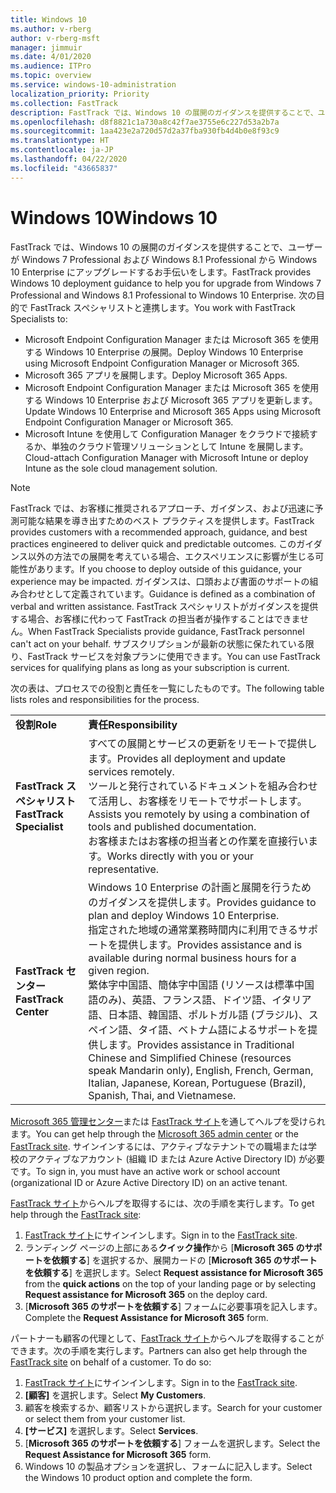 ```yaml
---
title: Windows 10
ms.author: v-rberg
author: v-rberg-msft
manager: jimmuir
ms.date: 4/01/2020
ms.audience: ITPro
ms.topic: overview
ms.service: windows-10-administration
localization_priority: Priority
ms.collection: FastTrack
description: FastTrack では、Windows 10 の展開のガイダンスを提供することで、ユーザーが Windows 7 Professional および Windows 8.1 Professional から Windows 10 Enterprise にアップグレードするお手伝いをします。
ms.openlocfilehash: d8f8821c1a730a8c42f7ae3755e6c227d53a2b7a
ms.sourcegitcommit: 1aa423e2a720d57d2a37fba930fb4d4b0e8f93c9
ms.translationtype: HT
ms.contentlocale: ja-JP
ms.lasthandoff: 04/22/2020
ms.locfileid: "43665837"
---
```

# <a name="windows-10"></a><span data-ttu-id="7f59f-103">Windows 10</span><span class="sxs-lookup"><span data-stu-id="7f59f-103">Windows 10</span></span>

<span data-ttu-id="7f59f-104">FastTrack では、Windows 10 の展開のガイダンスを提供することで、ユーザーが Windows 7 Professional および Windows 8.1 Professional から Windows 10 Enterprise にアップグレードするお手伝いをします。</span><span class="sxs-lookup"><span data-stu-id="7f59f-104">FastTrack provides Windows 10 deployment guidance to help you for upgrade from Windows 7 Professional and Windows 8.1 Professional to Windows 10 Enterprise.</span></span> <span data-ttu-id="7f59f-105">次の目的で FastTrack スペシャリストと連携します。</span><span class="sxs-lookup"><span data-stu-id="7f59f-105">You work with FastTrack Specialists to:</span></span>

- <span data-ttu-id="7f59f-106">Microsoft Endpoint Configuration Manager または Microsoft 365 を使用する Windows 10 Enterprise の展開。</span><span class="sxs-lookup"><span data-stu-id="7f59f-106">Deploy Windows 10 Enterprise using Microsoft Endpoint Configuration Manager or Microsoft 365.</span></span>
- <span data-ttu-id="7f59f-107">Microsoft 365 アプリを展開します。</span><span class="sxs-lookup"><span data-stu-id="7f59f-107">Deploy Microsoft 365 Apps.</span></span> 
- <span data-ttu-id="7f59f-108">Microsoft Endpoint Configuration Manager または Microsoft 365 を使用する Windows 10 Enterprise および Microsoft 365 アプリを更新します。</span><span class="sxs-lookup"><span data-stu-id="7f59f-108">Update Windows 10 Enterprise and Microsoft 365 Apps using Microsoft Endpoint Configuration Manager or Microsoft 365.</span></span>
- <span data-ttu-id="7f59f-109">Microsoft Intune を使用して Configuration Manager をクラウドで接続するか、単独のクラウド管理ソリューションとして Intune を展開します。</span><span class="sxs-lookup"><span data-stu-id="7f59f-109">Cloud-attach Configuration Manager with Microsoft Intune or deploy Intune as the sole cloud management solution.</span></span>
  
> [!NOTE]
> <span data-ttu-id="7f59f-110">FastTrack では、お客様に推奨されるアプローチ、ガイダンス、および迅速に予測可能な結果を導き出すためのベスト プラクティスを提供します。</span><span class="sxs-lookup"><span data-stu-id="7f59f-110">FastTrack provides customers with a recommended approach, guidance, and best practices engineered to deliver quick and predictable outcomes.</span></span> <span data-ttu-id="7f59f-111">このガイダンス以外の方法での展開を考えている場合、エクスペリエンスに影響が生じる可能性があります。</span><span class="sxs-lookup"><span data-stu-id="7f59f-111">If you choose to deploy outside of this guidance, your experience may be impacted.</span></span> <span data-ttu-id="7f59f-112">ガイダンスは、口頭および書面のサポートの組み合わせとして定義されています。</span><span class="sxs-lookup"><span data-stu-id="7f59f-112">Guidance is defined as a combination of verbal and written assistance.</span></span> <span data-ttu-id="7f59f-113">FastTrack スペシャリストがガイダンスを提供する場合、お客様に代わって FastTrack の担当者が操作することはできません。</span><span class="sxs-lookup"><span data-stu-id="7f59f-113">When FastTrack Specialists provide guidance, FastTrack personnel can't act on your behalf.</span></span> <span data-ttu-id="7f59f-114">サブスクリプションが最新の状態に保たれている限り、FastTrack サービスを対象プランに使用できます。</span><span class="sxs-lookup"><span data-stu-id="7f59f-114">You can use FastTrack services for qualifying plans as long as your subscription is current.</span></span>  
    
<span data-ttu-id="7f59f-115">次の表は、プロセスでの役割と責任を一覧にしたものです。</span><span class="sxs-lookup"><span data-stu-id="7f59f-115">The following table lists roles and responsibilities for the process.</span></span>

|||
|:-----|:-----|
|<span data-ttu-id="7f59f-116">**役割**</span><span class="sxs-lookup"><span data-stu-id="7f59f-116">**Role**</span></span> <br/> |<span data-ttu-id="7f59f-117">**責任**</span><span class="sxs-lookup"><span data-stu-id="7f59f-117">**Responsibility**</span></span> <br/> |
|<span data-ttu-id="7f59f-118">**FastTrack スペシャリスト**</span><span class="sxs-lookup"><span data-stu-id="7f59f-118">**FastTrack Specialist**</span></span> <br/> |<span data-ttu-id="7f59f-119">すべての展開とサービスの更新をリモートで提供します。</span><span class="sxs-lookup"><span data-stu-id="7f59f-119">Provides all deployment and update services remotely.</span></span>  <br/> <span data-ttu-id="7f59f-120">ツールと発行されているドキュメントを組み合わせて活用し、お客様をリモートでサポートします。</span><span class="sxs-lookup"><span data-stu-id="7f59f-120">Assists you remotely by using a combination of tools and published documentation.</span></span> <br/> <span data-ttu-id="7f59f-121">お客様またはお客様の担当者との作業を直接行います。</span><span class="sxs-lookup"><span data-stu-id="7f59f-121">Works directly with you or your representative.</span></span>|
|<span data-ttu-id="7f59f-122">**FastTrack センター**</span><span class="sxs-lookup"><span data-stu-id="7f59f-122">**FastTrack Center**</span></span>  <br/> |<span data-ttu-id="7f59f-123">Windows 10 Enterprise の計画と展開を行うためのガイダンスを提供します。</span><span class="sxs-lookup"><span data-stu-id="7f59f-123">Provides guidance to plan and deploy Windows 10 Enterprise.</span></span>   <br/> <span data-ttu-id="7f59f-124">指定された地域の通常業務時間内に利用できるサポートを提供します。</span><span class="sxs-lookup"><span data-stu-id="7f59f-124">Provides assistance and is available during normal business hours for a given region.</span></span> <br/> <span data-ttu-id="7f59f-125">繁体字中国語、簡体字中国語 (リソースは標準中国語のみ)、英語、フランス語、ドイツ語、イタリア語、日本語、韓国語、ポルトガル語 (ブラジル)、スペイン語、タイ語、ベトナム語によるサポートを提供します。</span><span class="sxs-lookup"><span data-stu-id="7f59f-125">Provides assistance in Traditional Chinese and Simplified Chinese (resources speak Mandarin only), English, French, German, Italian, Japanese, Korean, Portuguese (Brazil), Spanish, Thai, and Vietnamese.</span></span>|
 
<span data-ttu-id="7f59f-126">[Microsoft 365 管理センター](https://go.microsoft.com/fwlink/?linkid=2032704)または [FastTrack サイト](https://go.microsoft.com/fwlink/?linkid=780698)を通してヘルプを受けられます。</span><span class="sxs-lookup"><span data-stu-id="7f59f-126">You can get help through the [Microsoft 365 admin center](https://go.microsoft.com/fwlink/?linkid=2032704) or the [FastTrack site](https://go.microsoft.com/fwlink/?linkid=780698).</span></span> <span data-ttu-id="7f59f-127">サインインするには、アクティブなテナントでの職場または学校のアクティブなアカウント (組織 ID または Azure Active Directory ID) が必要です。</span><span class="sxs-lookup"><span data-stu-id="7f59f-127">To sign in, you must have an active work or school account (organizational ID or Azure Active Directory ID) on an active tenant.</span></span> 

<span data-ttu-id="7f59f-128">[FastTrack サイト](https://go.microsoft.com/fwlink/?linkid=780698)からヘルプを取得するには、次の手順を実行します。</span><span class="sxs-lookup"><span data-stu-id="7f59f-128">To get help through the [FastTrack site](https://go.microsoft.com/fwlink/?linkid=780698):</span></span> 
1.    <span data-ttu-id="7f59f-129">[FastTrack サイト](https://go.microsoft.com/fwlink/?linkid=780698)にサインインします。</span><span class="sxs-lookup"><span data-stu-id="7f59f-129">Sign in to the [FastTrack site](https://go.microsoft.com/fwlink/?linkid=780698).</span></span> 
2.    <span data-ttu-id="7f59f-130">ランディング ページの上部にある**クイック操作**から [**Microsoft 365 のサポートを依頼する**] を選択するか、展開カードの [**Microsoft 365 のサポートを依頼する**] を選択します。</span><span class="sxs-lookup"><span data-stu-id="7f59f-130">Select **Request assistance for Microsoft 365** from the **quick actions** on the top of your landing page or by selecting **Request assistance for Microsoft 365** on the deploy card.</span></span>
3.    <span data-ttu-id="7f59f-131">[**Microsoft 365 のサポートを依頼する**] フォームに必要事項を記入します。</span><span class="sxs-lookup"><span data-stu-id="7f59f-131">Complete the **Request Assistance for Microsoft 365** form.</span></span>
  
<span data-ttu-id="7f59f-p104">パートナーも顧客の代理として、[FastTrack サイト](https://go.microsoft.com/fwlink/?linkid=780698)からヘルプを取得することができます。次の手順を実行します。</span><span class="sxs-lookup"><span data-stu-id="7f59f-p104">Partners can also get help through the [FastTrack site](https://go.microsoft.com/fwlink/?linkid=780698) on behalf of a customer. To do so:</span></span>
1.    <span data-ttu-id="7f59f-134">[FastTrack サイト](https://go.microsoft.com/fwlink/?linkid=780698)にサインインします。</span><span class="sxs-lookup"><span data-stu-id="7f59f-134">Sign in to the [FastTrack site](https://go.microsoft.com/fwlink/?linkid=780698).</span></span> 
2.    <span data-ttu-id="7f59f-135">**[顧客]** を選択します。</span><span class="sxs-lookup"><span data-stu-id="7f59f-135">Select **My Customers**.</span></span>
3.    <span data-ttu-id="7f59f-136">顧客を検索するか、顧客リストから選択します。</span><span class="sxs-lookup"><span data-stu-id="7f59f-136">Search for your customer or select them from your customer list.</span></span>
4.    <span data-ttu-id="7f59f-137">**[サービス]** を選択します。</span><span class="sxs-lookup"><span data-stu-id="7f59f-137">Select **Services**.</span></span>
5.    <span data-ttu-id="7f59f-138">[**Microsoft 365 のサポートを依頼する**] フォームを選択します。</span><span class="sxs-lookup"><span data-stu-id="7f59f-138">Select the **Request Assistance for Microsoft 365** form.</span></span>
6.    <span data-ttu-id="7f59f-139">Windows 10 の製品オプションを選択し、フォームに記入します。</span><span class="sxs-lookup"><span data-stu-id="7f59f-139">Select the Windows 10 product option and complete the form.</span></span>
 
